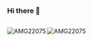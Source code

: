 ### Hi there 👋

<p align="left"><img src="https://komarev.com/ghpvc/?username=AMG22075-pw&label=Profile%20views&color=0e75b6&style=flat"
    alt="" /> 
  </p>

<p align='left'>
  <img align="left" src="https://github-readme-stats.vercel.app/api?username=AMG22075&show_icons=true&title_color=707780&icon_color=4F8F00&text_color=111827&bg_color=F6F8FA" alt="">
</p>

<p><img align="left" src="https://github-readme-streak-stats.herokuapp.com/?user=AMG22075&" alt="AMG22075" /></p>
<p><img align="left" src="https://github-readme-stats.vercel.app/api/top-langs?username=AMG22075d&show_icons=true&locale=en&layout=compact" alt="AMG22075" /></p>


<!--
**AMG22075/AMG22075** is a ✨ _special_ ✨ repository because its `README.md` (this file) appears on your GitHub profile.

Here are some ideas to get you started:

- 🔭 I’m currently working on ...
- 🌱 I’m currently learning ...
- 👯 I’m looking to collaborate on ...
- 🤔 I’m looking for help with ...
- 💬 Ask me about ...
- 📫 How to reach me: ...
- 😄 Pronouns: ...
- ⚡ Fun fact: ...
-->

